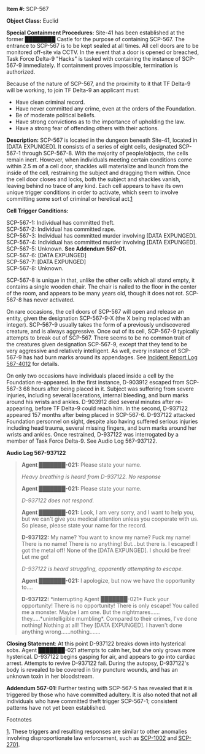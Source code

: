 **Item #:** SCP-567

**Object Class:** Euclid

**Special Containment Procedures:** Site-41 has been established at the former ████████ Castle for the purpose of containing SCP-567. The entrance to SCP-567 is to be kept sealed at all times. All cell doors are to be monitored off-site via CCTV. In the event that a door is opened or breached, Task Force Delta-9 "Hacks" is tasked with containing the instance of SCP-567-9 immediately. If containment proves impossible, termination is authorized.

Because of the nature of SCP-567, and the proximity to it that TF Delta-9 will be working, to join TF Delta-9 an applicant must:

*   Have clean criminal record.
*   Have never committed any crime, even at the orders of the Foundation.
*   Be of moderate political beliefs.
*   Have strong convictions as to the importance of upholding the law.
*   Have a strong fear of offending others with their actions.

**Description:** SCP-567 is located in the dungeon beneath Site-41, located in \[DATA EXPUNGED\]. It consists of a series of eight cells, designated SCP-567-1 through SCP-567-8. With the majority of people/objects, the cells remain inert. However, when individuals meeting certain conditions come within 2.5 m of a cell door, shackles will materialize and launch from the inside of the cell, restraining the subject and dragging them within. Once the cell door closes and locks, both the subject and shackles vanish, leaving behind no trace of any kind. Each cell appears to have its own unique trigger conditions in order to activate, which seem to involve committing some sort of criminal or heretical act.[1](javascript:;)

**Cell Trigger Conditions:**

SCP-567-1: Individual has committed theft.  
SCP-567-2: Individual has committed rape.  
SCP-567-3: Individual has committed murder involving \[DATA EXPUNGED\].  
SCP-567-4: Individual has committed murder involving \[DATA EXPUNGED\].  
SCP-567-5: Unknown. **See Addendum 567-01.**  
SCP-567-6: \[DATA EXPUNGED\]  
SCP-567-7: \[DATA EXPUNGED\]  
SCP-567-8: Unknown.

SCP-567-8 is unique in that, unlike the other cells which all stand empty, it contains a single wooden chair. The chair is nailed to the floor in the center of the room, and appears to be many years old, though it does not rot. SCP-567-8 has never activated.

On rare occasions, the cell doors of SCP-567 will open and release an entity, given the designation SCP-567-9-X (the X being replaced with an integer). SCP-567-9 usually takes the form of a previously undiscovered creature, and is always aggressive. Once out of its cell, SCP-567-9 typically attempts to break out of SCP-567. There seems to be no common trait of the creatures given designation SCP-567-9, except that they tend to be very aggressive and relatively intelligent. As well, every instance of SCP-567-9 has had burn marks around its appendages. See [Incident Report Log 567-4012](/incidence-report-log-567-4012) for details.

On only two occasions have individuals placed inside a cell by the Foundation re-appeared. In the first instance, D-903912 escaped from SCP-567-3 68 hours after being placed in it. Subject was suffering from severe injuries, including several lacerations, internal bleeding, and burn marks around his wrists and ankles. D-903912 died several minutes after re-appearing, before TF Delta-9 could reach him. In the second, D-937122 appeared 157 months after being placed in SCP-567-6. D-937122 attacked Foundation personnel on sight, despite also having suffered serious injuries including head trauma, several missing fingers, and burn marks around her wrists and ankles. Once restrained, D-937122 was interrogated by a member of Task Force Delta-9. See Audio Log 567-937122.

**Audio Log 567-937122**

> <Begin Log>
> 
> **Agent ███████-021:** Please state your name.
> 
> _Heavy breathing is heard from D-937122. No response_
> 
> **Agent ███████-021:** Please state your name.
> 
> _D-937122 does not respond._
> 
> **Agent ███████-021:** Look, I am very sorry, and I want to help you, but we can't give you medical attention unless you cooperate with us. So please, please state your name for the record.
> 
> **D-937122:** My name? You want to know my name? Fuck my name! There is no name! There is no anything! But…but there is. I escaped! I got the metal off! None of the \[DATA EXPUNGED\]. I should be free! Let me go!
> 
> _D-937122 is heard struggling, apparently attempting to escape._
> 
> **Agent ███████-021:** I apologize, but now we have the opportunity to….
> 
> **D-937122:** \*interrupting Agent ███████-021\* Fuck your opportunity! There is no opportunity! There is only escape! You called me a monster. Maybe I am one. But the nightmares……they…..\*unintelligible mumbling\*. Compared to their crimes, I've done nothing! Nothing at all! They \[DATA EXPUNGED\]. I haven't done anything wrong……nothing…….
> 
> <End Log>

**Closing Statement**: At this point D-937122 breaks down into hysterical sobs. Agent ███████-021 attempts to calm her, but she only grows more hysterical. D-937122 begins gasping for air, and appears to go into cardiac arrest. Attempts to revive D-937122 fail. During the autopsy, D-937122's body is revealed to be covered in tiny puncture wounds, and has an unknown toxin in her bloodstream.

**Addendum 567-01:** Further testing with SCP-567-5 has revealed that it is triggered by those who have committed adultery. It is also noted that not all individuals who have committed theft trigger SCP-567-1; consistent patterns have not yet been established.

Footnotes

[1](javascript:;). These triggers and resulting responses are similar to other anomalies involving disproportionate law enforcement, such as [SCP-1002](/scp-1002) and [SCP-2701](/scp-2701).